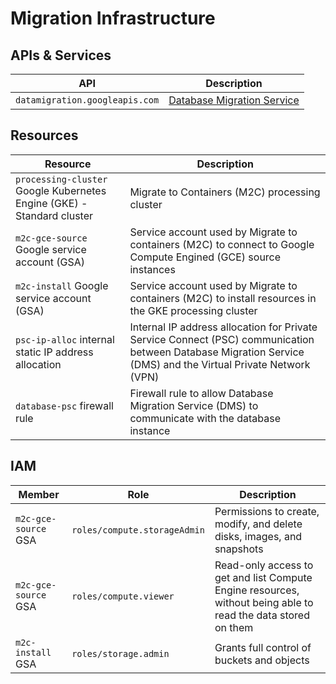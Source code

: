 # Migration Infrastructure

## APIs & Services

| API | Description |
|-----|-------------|
| `datamigration.googleapis.com` | [Database Migration Service](https://cloud.google.com/database-migration/docs) |

## Resources

| Resource | Description |
|----------|-------------|
| `processing-cluster` Google Kubernetes Engine (GKE) - Standard cluster | Migrate to Containers (M2C) processing cluster |
| `m2c-gce-source` Google service account (GSA) | Service account used by Migrate to containers (M2C) to connect to Google Compute Engined (GCE) source instances |
| `m2c-install` Google service account (GSA) | Service account used by Migrate to containers (M2C) to install resources in the GKE processing cluster |
| `psc-ip-alloc` internal static IP address allocation | Internal IP address allocation for Private Service Connect (PSC) communication between Database Migration Service (DMS) and the Virtual Private Network (VPN) |
| `database-psc` firewall rule | Firewall rule to allow Database Migration Service (DMS) to communicate with the database instance |

## IAM

| Member | Role | Description |
|--------|------|-------------|
| `m2c-gce-source` GSA | `roles/compute.storageAdmin` | Permissions to create, modify, and delete disks, images, and snapshots |
| `m2c-gce-source` GSA | `roles/compute.viewer` | Read-only access to get and list Compute Engine resources, without being able to read the data stored on them |
| `m2c-install` GSA | `roles/storage.admin` | Grants full control of buckets and objects |

